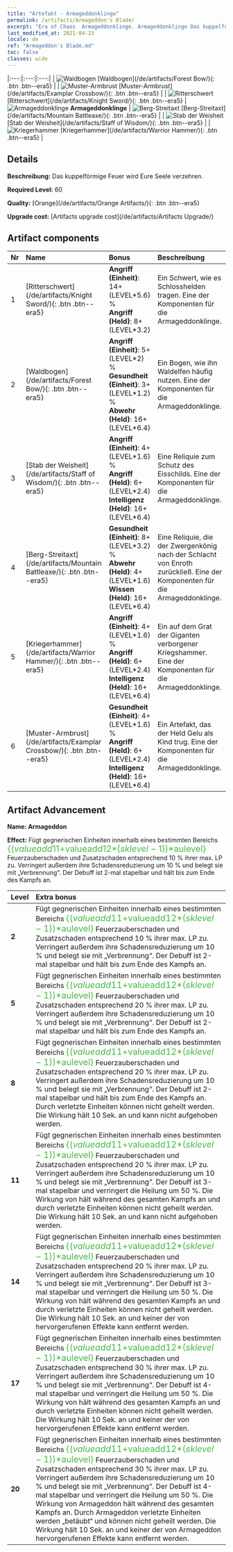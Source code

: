 ```yaml
---
title: "Artefakt - Armageddonklinge"
permalink: /artifacts/Armageddon's Blade/
excerpt: "Era of Chaos  Armageddonklinge. Armageddonklinge Das kuppelförmige Feuer wird Eure Seele verzehren."
last_modified_at: 2021-04-23
locale: de
ref: "Armageddon's Blade.md"
toc: false
classes: wide
---
```


  |:---:|:---:|:---:| 
  | ![Waldbogen](/images/t/artifact_40441.png) [Waldbogen](/de/artifacts/Forest Bow/){: .btn .btn--era5} |   | ![Muster-Armbrust](/images/t/artifact_40441.png) [Muster-Armbrust](/de/artifacts/Examplar Crossbow/){: .btn .btn--era5} | 
  | ![Ritterschwert](/images/t/artifact_40441.png) [Ritterschwert](/de/artifacts/Knight Sword/){: .btn .btn--era5} | ![Armageddonklinge](/images/t/icon_artifact_44.png) **Armageddonklinge** | ![Berg-Streitaxt](/images/t/artifact_40441.png) [Berg-Streitaxt](/de/artifacts/Mountain Battleaxe/){: .btn .btn--era5} | 
  | ![Stab der Weisheit](/images/t/artifact_40441.png) [Stab der Weisheit](/de/artifacts/Staff of Wisdom/){: .btn .btn--era5} |   | ![Kriegerhammer](/images/t/artifact_40441.png) [Kriegerhammer](/de/artifacts/Warrior Hammer/){: .btn .btn--era5} | 


## Details

 **Beschreibung:** Das kuppelförmige Feuer wird Eure Seele verzehren.

 **Required Level:** 60

 **Quality:** [Orange](/de/artifacts/Orange Artifacts/){: .btn .btn--era5}

 **Upgrade cost:** [Artifacts upgrade cost](/de/artifacts/Artifacts Upgrade/)



## Artifact components

  | Nr |    Name    |   Bonus | Beschreibung | 
  |:---|:-----------|:--------|:------------| 
  | 1 | [Ritterschwert](/de/artifacts/Knight Sword/){: .btn .btn--era5} | **Angriff (Einheit)**: 14+(LEVEL\*5.6) %<br/>**Angriff (Held)**: 8+(LEVEL\*3.2) | Ein Schwert, wie es Schlosshelden tragen. Eine der Komponenten für die Armageddonklinge. | 
  | 2 | [Waldbogen](/de/artifacts/Forest Bow/){: .btn .btn--era5} | **Angriff (Einheit)**: 5+(LEVEL\*2) %<br/>**Gesundheit (Einheit)**: 3+(LEVEL\*1.2) %<br/>**Abwehr (Held)**: 16+(LEVEL\*6.4) | Ein Bogen, wie ihn Waldelfen häufig nutzen. Eine der Komponenten für die Armageddonklinge. | 
  | 3 | [Stab der Weisheit](/de/artifacts/Staff of Wisdom/){: .btn .btn--era5} | **Angriff (Einheit)**: 4+(LEVEL\*1.6) %<br/>**Angriff (Held)**: 6+(LEVEL\*2.4)<br/>**Intelligenz (Held)**: 16+(LEVEL\*6.4) | Eine Reliquie zum Schutz des Eisschilds. Eine der Komponenten für die Armageddonklinge. | 
  | 4 | [Berg-Streitaxt](/de/artifacts/Mountain Battleaxe/){: .btn .btn--era5} | **Gesundheit (Einheit)**: 8+(LEVEL\*3.2) %<br/>**Abwehr (Held)**: 4+(LEVEL\*1.6)<br/>**Wissen (Held)**: 16+(LEVEL\*6.4) | Eine Reliquie, die der Zwergenkönig nach der Schlacht von Enroth zurückließ. Eine der Komponenten für die Armageddonklinge. | 
  | 5 | [Kriegerhammer](/de/artifacts/Warrior Hammer/){: .btn .btn--era5} | **Angriff (Einheit)**: 4+(LEVEL\*1.6) %<br/>**Angriff (Held)**: 6+(LEVEL\*2.4)<br/>**Intelligenz (Held)**: 16+(LEVEL\*6.4) | Ein auf dem Grat der Giganten verborgener Kriegshammer. Eine der Komponenten für die Armageddonklinge. | 
  | 6 | [Muster-Armbrust](/de/artifacts/Examplar Crossbow/){: .btn .btn--era5} | **Gesundheit (Einheit)**: 4+(LEVEL\*1.6) %<br/>**Angriff (Held)**: 6+(LEVEL\*2.4)<br/>**Intelligenz (Held)**: 16+(LEVEL\*6.4) | Ein Artefakt, das der Held Gelu als Kind trug. Eine der Komponenten für die Armageddonklinge. | 


## Artifact Advancement

 **Name: Armageddon**

 **Effect:** Fügt gegnerischen Einheiten innerhalb eines bestimmten Bereichs <span style="color: #48b946;font-size:20px">{($valueadd11+$valueadd12*($sklevel-1))*$aulevel}</span> Feuerzauberschaden und Zusatzschaden entsprechend 10 % ihrer max. LP zu. Verringert außerdem ihre Schadensreduzierung um 10 % und belegt sie mit „Verbrennung“. Der Debuff ist 2-mal stapelbar und hält bis zum Ende des Kampfs an.

  |  Level  |    Extra bonus  | 
  |:--------|:----------------| 
  | **2** | Fügt gegnerischen Einheiten innerhalb eines bestimmten Bereichs <span style="color: #48b946;font-size:20px">{($valueadd11+$valueadd12*($sklevel-1))*$aulevel}</span> Feuerzauberschaden und Zusatzschaden entsprechend 10 % ihrer max. LP zu. Verringert außerdem ihre Schadensreduzierung um 10 % und belegt sie mit „Verbrennung“. Der Debuff ist 2-mal stapelbar und hält bis zum Ende des Kampfs an. | 
  | **5** | Fügt gegnerischen Einheiten innerhalb eines bestimmten Bereichs <span style="color: #48b946;font-size:20px">{($valueadd11+$valueadd12*($sklevel-1))*$aulevel}</span> Feuerzauberschaden und Zusatzschaden entsprechend 20 % ihrer max. LP zu. Verringert außerdem ihre Schadensreduzierung um 10 % und belegt sie mit „Verbrennung“. Der Debuff ist 2-mal stapelbar und hält bis zum Ende des Kampfs an. | 
  | **8** | Fügt gegnerischen Einheiten innerhalb eines bestimmten Bereichs <span style="color: #48b946;font-size:20px">{($valueadd11+$valueadd12*($sklevel-1))*$aulevel}</span> Feuerzauberschaden und Zusatzschaden entsprechend 20 % ihrer max. LP zu. Verringert außerdem ihre Schadensreduzierung um 10 % und belegt sie mit „Verbrennung“. Der Debuff ist 2-mal stapelbar und hält bis zum Ende des Kampfs an. Durch <Armageddon> verletzte Einheiten können nicht geheilt werden. Die Wirkung hält 10 Sek. an und kann nicht aufgehoben werden. | 
  | **11** | Fügt gegnerischen Einheiten innerhalb eines bestimmten Bereichs <span style="color: #48b946;font-size:20px">{($valueadd11+$valueadd12*($sklevel-1))*$aulevel}</span> Feuerzauberschaden und Zusatzschaden entsprechend 20 % ihrer max. LP zu. Verringert außerdem ihre Schadensreduzierung um 10 % und belegt sie mit „Verbrennung“. Der Debuff ist 3-mal stapelbar und verringert die Heilung um 50 %. Die Wirkung von <Armageddon> hält während des gesamten Kampfs an und durch <Armageddon> verletzte Einheiten können nicht geheilt werden. Die Wirkung hält 10 Sek. an und kann nicht aufgehoben werden. | 
  | **14** | Fügt gegnerischen Einheiten innerhalb eines bestimmten Bereichs <span style="color: #48b946;font-size:20px">{($valueadd11+$valueadd12*($sklevel-1))*$aulevel}</span> Feuerzauberschaden und Zusatzschaden entsprechend 20 % ihrer max. LP zu. Verringert außerdem ihre Schadensreduzierung um 10 % und belegt sie mit „Verbrennung“. Der Debuff ist 3-mal stapelbar und verringert die Heilung um 50 %. Die Wirkung von <Armageddon> hält während des gesamten Kampfs an und durch <Armageddon> verletzte Einheiten können nicht geheilt werden. Die Wirkung hält 10 Sek. an und keiner der von <Armageddon> hervorgerufenen Effekte kann entfernt werden. | 
  | **17** | Fügt gegnerischen Einheiten innerhalb eines bestimmten Bereichs <span style="color: #48b946;font-size:20px">{($valueadd11+$valueadd12*($sklevel-1))*$aulevel}</span> Feuerzauberschaden und Zusatzschaden entsprechend 30 % ihrer max. LP zu. Verringert außerdem ihre Schadensreduzierung um 10 % und belegt sie mit „Verbrennung“. Der Debuff ist 4-mal stapelbar und verringert die Heilung um 50 %. Die Wirkung von <Armageddon> hält während des gesamten Kampfs an und durch <Armageddon> verletzte Einheiten können nicht geheilt werden. Die Wirkung hält 10 Sek. an und keiner der von <Armageddon> hervorgerufenen Effekte kann entfernt werden. | 
  | **20** | Fügt gegnerischen Einheiten innerhalb eines bestimmten Bereichs <span style="color: #48b946;font-size:20px">{($valueadd11+$valueadd12*($sklevel-1))*$aulevel}</span> Feuerzauberschaden und Zusatzschaden entsprechend 30 % ihrer max. LP zu. Verringert außerdem ihre Schadensreduzierung um 10 % und belegt sie mit „Verbrennung“. Der Debuff ist 4-mal stapelbar und verringert die Heilung um 50 %. Die Wirkung von Armageddon hält während des gesamten Kampfs an. Durch Armageddon verletzte Einheiten werden „betäubt“ und können nicht geheilt werden. Die Wirkung hält 10 Sek. an und keiner der von Armageddon hervorgerufenen Effekte kann entfernt werden. | 
